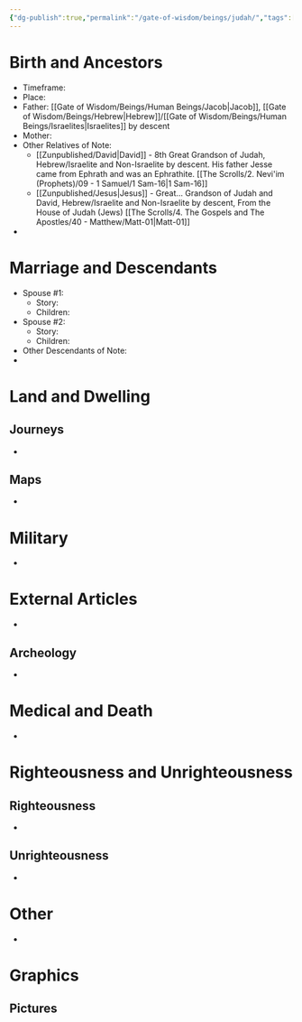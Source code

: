```yaml
---
{"dg-publish":true,"permalink":"/gate-of-wisdom/beings/judah/","tags":["#GateWisdom","Being"]}
---
```



# Birth and Ancestors
- Timeframe:
- Place:
- Father:  [[Gate of Wisdom/Beings/Human Beings/Jacob\|Jacob]], [[Gate of Wisdom/Beings/Hebrew\|Hebrew]]/[[Gate of Wisdom/Beings/Human Beings/Israelites\|Israelites]] by descent
- Mother:
- Other Relatives of Note:
	- [[Zunpublished/David\|David]] - 8th Great Grandson of Judah, Hebrew/Israelite and Non-Israelite by descent. His father Jesse came from Ephrath and was an Ephrathite. [[The Scrolls/2. Nevi'im (Prophets)/09 - 1 Samuel/1 Sam-16\|1 Sam-16]]
	- [[Zunpublished/Jesus\|Jesus]] - Great… Grandson of Judah and David, Hebrew/Israelite and Non-Israelite by descent, From the House of Judah (Jews) [[The Scrolls/4. The Gospels and The Apostles/40 - Matthew/Matt-01\|Matt-01]]
-  

# Marriage and Descendants
- Spouse #1:
	- Story:
	- Children:
- Spouse #2:
	- Story:
	- Children:
- Other Descendants of Note:
-  

# Land and Dwelling
## Journeys
- 

## Maps
- 

# Military
- 

# External Articles
- 

## Archeology
- 

# Medical and Death
- 

# Righteousness and Unrighteousness
## Righteousness
- 

## Unrighteousness
- 

# Other
- 


# Graphics
## Pictures



